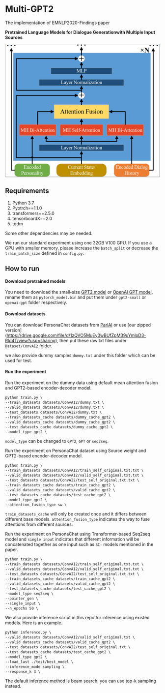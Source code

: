 # Multi-GPT2
The implementation of EMNLP2020-Findings paper 

**Pretrained Language Models for Dialogue Generationwith Multiple Input Sources**

![Block architecture](https://github.com/caoyu-noob/Multi-GPT2/blob/main/block.PNG)

## Requirements
1. Python 3.7
2. Pyotrch==1.1.0
3. transformers==2.5.0
4. tensorboardX==2.0
5. tqdm

Some other dependencies may be needed.

We run our standard experiment using one 32GB V100 GPU. If you use a GPU with smaller memory, please increase the 
`batch_split` or decrease the `train_batch_size` defined in `config.py`.

## How to run

#### Download pretrained models
You need to download the small-size [GPT2 model](https://s3.amazonaws.com/models.huggingface.co/bert/gpt2-pytorch_model.bin)
or [OpenAI GPT model](https://s3.amazonaws.com/models.huggingface.co/bert/openai-gpt-pytorch_model.bin), rename them as 
`pytorch_model.bin` and put them under `gpt2-small` or `openai-gpt` folder respectively.

#### Download datasets
You can download PersonaChat datasets from [ParlAI](https://github.com/facebookresearch/ParlAI) or use [our zipped version]
(https://drive.google.com/file/d/1zQVO5MuEy3wBUfZpM39uYmloD3-Rld4T/view?usp=sharing), then put these raw txt files under
`Dataset/ConvAI2` folder.

we also provide dummy samples `dummy.txt` under this folder which can be used for test.

#### Run the experiment
Run the experiment on the dummy data using default mean attention fusion and GPT2-based encoder-decoder model.
```
python train.py \
--train_datasets datasets/ConvAI2/dummy.txt \
--valid_datasets datasets/ConvAI2/dummy.txt \
--test_datasets datasets/ConvAI2/dummy.txt \
--train_datasets_cache datasets/dummy_cache_gpt2 \
--valid_datasets_cache datasets/dummy_cache_gpt2 \
--test_datasets_cache datasets/dummy_cache_gpt2 \
--model_type gpt2 \
```

`model_type` can be changed to `GPT2`, `GPT` or `seq2seq`. 

 Run the experiment on PersonaChat dataset using Source weight and GPT2-based encoder-decoder model.
 ```
python train.py \
--train_datasets datasets/ConvAI2/train_self_original.txt.txt \
--valid_datasets datasets/ConvAI2/valid_self_original.txt.txt \
--test_datasets datasets/ConvAI2/test_self_original.txt.txt \
--train_datasets_cache datasets/train_cache_gpt2 \
--valid_datasets_cache datasets/valid_cache_gpt2 \
--test_datasets_cache datasets/test_cache_gpt2 \
--model_type gpt2 \
--attention_fusion_type sw \
```

`train_datasets_cache` will only be created once and it differs between different base models.
`attention_fusion_type` indicates the way to fuse attentions from different sources.

Run the experiment on PersonaChat using Transformer-based Seq2seq model and `single input` indicates that different 
information will be concatenated together as one input such as `SI-` models mentioned in the paper.
```
python train.py \
--train_datasets datasets/ConvAI2/train_self_original.txt.txt \
--valid_datasets datasets/ConvAI2/valid_self_original.txt.txt \
--test_datasets datasets/ConvAI2/test_self_original.txt.txt \
--train_datasets_cache datasets/train_cache_gpt2 \
--valid_datasets_cache datasets/valid_cache_gpt2 \
--test_datasets_cache datasets/test_cache_gpt2 \
--model_type seq2seq \
--pointer_gen \
--single_input \
--n_epochs 50 \
```

We also provide inference script in this repo for inference using existed models. Here is an example.
```
python inference.py \
--valid_datasets datasets/ConvAI2/valid_self_original.txt \
--valid_datasets_cache datasets/valid_cache_gpt2 \
--test_datasets datasets/ConvAI2/test_self_original.txt \
--test_datasets_cache datasets/test_cache_gpt2 \
--model_type gpt2 \
--load_last ./test/best_model \
--inference_mode sampling \
--response_k 3 \
```
The default inference method is beam search, you can use top-k sampling instead.
